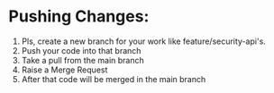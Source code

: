 # Pushing Changes:
1. Pls, create a new branch for your work like feature/security-api's.
2. Push your code into that branch
3. Take a pull from the main branch
4. Raise a Merge Request
5. After that code will be merged in the main branch